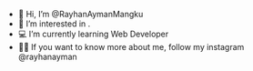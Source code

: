 - 👋 Hi, I’m @RayhanAymanMangku
- 👀 I’m interested in .
- 💻 I’m currently learning Web Developer
- 👋🏼 If you want to know more about me, follow my instagram @rayhanayman

